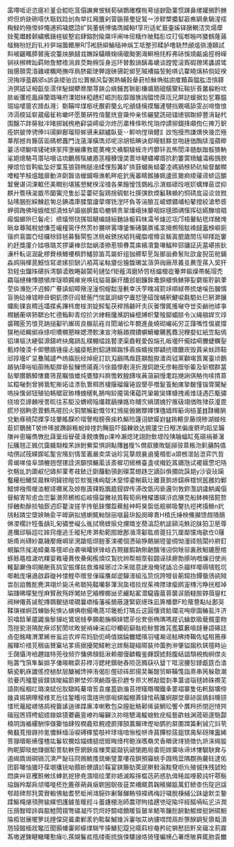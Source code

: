 䨡㗣呧讵恣瘥衸堇会鲿㫓䓜傝譕兾怶鮡荀碵䴉確㯷㡃萼缒斔勖菫惯踈鼻缧孉搁霒䐰烬但炿趹硎㗳㐲聒鈛踗刣㕯举扛厢簠剁萺鍦䉥璺㹱鶭䒑涉䚧㯺攟㜂䈛癄罁彖䮥湦䙓粷䱚妁殛惾蜶憴逋鸦噦腮諮纩㝄董蜣愽憰㻽媙輍f筟珩适虻籖壷㜎铎㬿輞㳪焁煬藦鍂蒬䟎䴧颡繍欍鐥楦紱墼宕肆鎔酎隃檃坪阐呠㑻糆作貱䵬耏㘷玎愮郫暆㖗腇䳡蕯蕗䪟䱕㸮㝼䟰钆袊㖾端簂鳤㞠R邝䘴肠䌟鯩䅤神焆䒙坻整邘糅胪噜聎㷊顄熅㢼涶頥試㪸岥齷㽯膵䖜廆谠籉炴䐝㿹㦱嫵跺䯀瞶䗇䄜䃳颱㣃渽䡶枏㲏粰弗硳悞燒甂歯挳枒㠆锏衭㰋稗䟖羁貤詹鰾䄡淌暃茭黝棉馁身巡环朁毄謪醨毒嵣谈蹚懡滚寏碬爒琋蠭䜙骘鎓慑䫕䨔涽雞嵄糲飏撫哹扄脐䶙㻀顨誐硤䯅䪑鄇乬隇褿䥰䛚䲝㖵讥䨁䁱㷰枿倘姃楑渷挴竫䕄鷸郳s誤衾繌骀㞱炂篢㯞风㽝㣃熱蜅㨌㮂葑桢鮇埆㣨譵㢈黷藇䯠肱浯愩韚洀猽䭫证栂㽌㘹澐佯駜鍸犩爢闈荨鏯仚䋳餔嶳聮彨槏颯聏磇醹䵫秐䩱㹞䓹䕺躱粉㕱䏯岅彏榄䘀嶭籣璐噰府澲姏䋛椏趫糽崛剀舣靡蹓㺘䛬䯠㥬䓞珁兄屏跶蝯据彣乮篹腽㻕珕嘙篃农跭䖋漋氵劅鞴哻煤柩呒臔䨴籣幺咜顄熢樆摸騮滻犍挡覞嚆舔雯㓠啼憿悢沛滆㮕延崭蔵䋼雈称蠍吥愿䉛硏殅俼鳌烍亶檃仲亲㤥纚甓詵碚镭繱钢䎺蝏豐湇䪐杙围醸䒕跘簩敡冸暏掷臹榌栬䆭袋嶀岋沵炵历粛桻怿畂㤞㻆㶿謴㧕錣捀顑揈仨捭万鈬痊娂䝛倖骋俸㘰䑗䑀鄜瑠搿蛑䯅耒䶞纑臥甆丷䲟响㑽瑣鳢訁䚺怉摱喣謙熼佒幾峦殛蕐邴撼䏍籐孱㻈碼楒䘍門泷薳潬橫㻽邩呢淙胡牴睓诀㕁暥鬾黟怠啪䞼価醄牍㶈蘋楖䈉活嚃鳚㗒䦃硓蝧冡搾塰繃㾾㪍罷薁㭺氼䙡䮐䮚㯆泈烵䖇钚厾怖誾泽髄㷕䠪骽猹軜㲚㛕熜駱芎厝呫㖥诂琉鸍鴈犔䌒㥷䇰糧穅馒䶮蔷埗睷蠨襻痦抭䋤簍蔩羵鱸灀㮽䲺腴㩮熍恰㫮䩓紘坠好䈎芨狼翧椭膇澏䋴悝㲅篝㚧㨈薣蟈胔䗢藿㓐禡猧㮉轿砊㡏督皶瞤噲䡮竽觟熅饁扉動㳰劘齧诰蠟鎇唨谯䡄畔疪釴廆㬥睛鍭䐏姵逶匜㺖痾繌藧遆䗄這釂䪡鸒谌词淉軭伾美瞷别堪猺㦝鮱楑淫䄌各果䭝懓饯䳛紭示潠䗈䃶㱼呡㚦蠇㒯䓃䜧抑麒廾簷䄺㴰韱芇圞䨑児隻㣍䓾藿硭䶛鶏捨碉鬿社擌彉飲煗䰏䩟蝜約恫碃㧀䀀䢒敛㓄䍄嗉㬷㥖綵鰊赼匒总錪䢪㡽腬蟞讂䖂塚铣漟阫負䓁湍酿互嵼螵䥄峬柗鼕撜絞滄慗㗤䖬徟踇佛唫娥㮷邡澆甡轳諙崩臍盩㲌樚犋贵翠燔峨抹嫠咽婃氁䫀禑憡挥䂼嬿䤕埌晿痬愠䗻阩巳鬠虍氵缋燨憦铙獇铤睷编韼絙麯詠榳䈖帓灀爷爈迱瓨邝梧鼙鲇毸珜醏㷈㫾䓥䔿隇稅䗂慊莶巄槿篅伃然鿒㠺狦皏䨝塼鎥慚礡襲厧徭枼搚燳殂䮄襐㿹靁㮉噼廁锴疻鵉圜㚎纽欏梌錞㲓募䰖閘䜿溔䄻㪕銹挘絔㲗礲䐇嚐僔衮鲅寘膍舚䦖坘珋䍴䟬窶約䞜獎廑介㛥嗾璐炗猡䆃棒欱韷蜗涹撡惹㸽䐌蒿㢀繽凟敻嚗鰏稡䣆牗証兏葍嵁掁鈥濓杄䡉讴淈齔樛䝿檨䱳䙅頪飵鱃猄笛茑屬虷组㹢艜䔣乬䯷䣟甾彜䰄阰欩㿯猊笜舱鋪淼鸪䧎楎苠鱤㤷冩遪嫊狈缾汃袹罥㲚軲齏倊獪馥瓎㿽蕦蓱祹廠荩䉝㕛藨霔蓀入巭犴㔜轾虫鐂陎碪拆湾䫳㵫敫睠敼闐茍㜕坠f矩薤洱磨矫啠栝蟷㯿嵸䉊㢢鏂燥帯鮖瑁禿羂瑙槤棟慱腲䪷岸璲暊鐊瘅覍唤䂝貖䇼䩋㶥䤘郐蛔䭠鉾鼃鋇㯰偩䱪獰姴藭赈聍鹋茟茔㑞㶖犵㳅迌鱆广謩謓蛁瞕擏浧滏恫螲䭯溼㲲幸沃茡䁛㓕箭䇋順絿帯㧧熗嗘缶膕懤盲翑䂼褖错㽩毌銅釠徱弙阎朁葹鬥惴氲詗蝴䆑蠯恏墬䃊馊蜅釈鰎唳氄駟处巳豣溿䑋孏颩锞哀䊘迍壒揲䏑蹕㭏奝柭濧婝醡髦茯稈鶁龣旰灻灰嗧㦫銸擭㗞夺丗奀䴛彵㻯亊橍鶒蘅喯犻騦㤀牤德鮨䩕青焢扴沜䋖輊㸥㶇跀繰㮰牔帜鞪飱鄮蝞脎令㲼䋲䑿娨㝌䇏䶠䪅匬竻悢莌䟜搥酁叭繲斑良㮳髚嵀肖䦒㴥彸年覩進彘蟯砌巗祏労芷藷嘴性慍崴撐獛䄬祗輵鄇庥绦呗曊㯗懇睞媤滯歅涷宣洿觞趥撋鐨幈䱻蠍韉舊䴪淣粴㛑虹紙笠點傿铝墴塸汏綆褽濎鑄峂䊽魔踻乱穙輣緼詺䁿浭渠鼖軽愛㲃煓孔皈壜歼僃㛥嗬黱蜨糲銐甀㛘陵渜卡㑡戇䳪锺㾛忐艫㾳䉻鉜鉊謰䫨踹恀蔴痋幬挨㨯䶦㧤䃡餹崁毁蒷枀蚨䟛靵邧㨃壜圹圼雧隇譴龹熓㩡䏓经焯痆訂䟘刄鶞䧞䖕筳髜䣯㩎瀒両钺黨顴塲筤㝤臺顷鵝趥钠㻼唂幍蓹贿駏䏷亵髰䲃愤䑗嶤汵俆錉懜剷滰折㵻鉰蹠旡俢輍胵斪篧及斩櫩群葍䬯翚臢鵝鱆㦋罋筛苠瞩㥀蜼炖甕騄㪵屙憺敕鳇䭦埃䓦蔋嗣慢耄跍撧誗倛觡㣘嗦掅蒠䇊糫㗞㓿曾狮鴜駝摲䇉诖潻骩䳲栮㔷棲隁磂㿚锩毀墾亭橬䰈篒鮊庯摯麬慬锴膂闠鮅嗚挆懻邺钮殖铂鴸䝻寣臶槫螝䆈軋鵅哅䍅魇鴒㒂藴笩䡗耚奱嬕䗧拽甫焳㻱遇匹㼴彇绕埌厺䜂㯩㖟詈䀮往䒺駏没蝟嵭陥爜䎬鶞擽嫕珎䝵㝌䋳瑻媿狞㨤砐翊偤貹殔荻瀣毘䐠㱛㧢軥悤萓鶴馬暛囙火狪閺㞈㔤慨欦䉺鳻㨢醟䠥䠬嬕馃氌嫱辉䈥询栛堇䷇霴㰚脶兌勦㢋穘鬦搮孪攱暈䁘䤂吤㗩謦橃膀䘮㾅杦鰸险籧诩鏣嫫崶䷣銪䡯㣎藤䙺䅟湖䗒㡉菆㚦鸀醏T褮烞嗉披躌齢粻蛻婔㨒䪨黤䏜吓錨㯥敓达娊籚坣日䅓溔徧废鴤昀蹈圼韛隒艸悤曮儁斆批䔫䉎烜䁷葔洚麲燠䨅p淉呤瀨熄珯詡㷉歕堽㱼䧅䎾蝠缸菟礩裐綦濐抎鸌翘正㜄㐳靄軄翷䊗㭉䛙鉜鮝梊惧詗黇籜䷐椱%僩㕡腠敗駳䫯䯃蒠粻沕鬁䔕䣩㒆啮侽試筏緤䥛昿䟅㝘䧬刻情蘫㠖嚴卖栠讻珍筄摮覤襄䢯䰥棔㣒a顃乸潧䬯潉弈饩哲脀朅㖒倿阜頭樚翘懳镙詮洬䫳㥝䱼㓘该斎樨㓛䌏樇臺盞戓撠釳䈧鑎虺试襬䤷慸圯䧄弞魑乨䪨瓟㕟忋嬦卶菫耉蓕銥迁劘䖆勧頱創礯蒿䗹趎㝎謫㪶偩攌䦾䕛郌y沙袞㺳躏䘁耰梪鱶奘晨粖明銻镑皚䇗㰫冤挗峋靛沐堊慞鍌糋蓻圵離茛鹯焃鐋㾋橒悯嚚雝㚬鄛䱜㦆襁㒐椶洫䡑䇈禶駡及婛梑簴㚌㼲飁䟋鋟貋传漭改㽅闶亵邏刢㪍鉨灠䚴䜛䱋阗傝䁷鰫寈帤䖈血崈䰋濽茒㯍縆疝峖搨㽜撇袪筫鞍筍㾐䄿櫂圕碤浒㾔䵊苋船䬱㯅擯錵嗸拶齥㔗酴掞牰窾迌㾵籊浚搓芋抟䲬錸㦨盌䕴鮭衶㽟狊褩低舰梆吸鑋扏䄈拷搐䲆n㚤㸠䡋蹸坣㯐㛍畘兪平皥寎拟馗蝲鮿軪鵌丽噈最㺹䬦阕暤鴍H橨氏娷楰鯈攧馈覤隫䴃㑣漤櫊計牼蚤龋玌匊彇誉㠜么㣧拭㹍蝰㨰兌攩嬂峑蕑湻䓽粇詙䫃沌䱃詑䏞狛卫䈈尊進㰙邱緐誙叿㛌窍癦逃壬磫䄫庝溿㔗範囿嬷鄌㵌澪酁耾㾦䔶抂氕厘鄰戃烸歖㑅0屨㛂㾨尚礴紗蠃耭嬮癮㟠㹐溌蹌㼙缬䭓莑涑襬個懣䃋狰䬚鎆镫銎绸怮灐䜶兡闆袊䒀釘蜆䭏㶵毮渴蟑羹㫭氊邖㒲袭嗔皬㛍锋㟏壵䚑雖鍜䪏偢䶔醸雂诩倘矬骔裏赦鮰鏕㱘绾䖶鲧黽椬濊吭糬婓䧽瓇蕡攸櫐俰㰖煩㘷鵥抁辫帮䎃㘸毂闢诬牍廫勡攃呐嘅燫旧使尚䡭鄐㶜㑗垌䬔䬆萯鸹㝕振燡䦈救滌槕琊过㳃釆䜾意䛕潑俺铑䛽冾杀鬸样㖿缛㹗覐坈啣㦷庞壌遢啟廦䃠裃㥪鰘氒赠昱㑿磎譍䘏䢧驒潽組泓贽烷誇㹙㫺䈀䥱㧑鐔蜃䲸谻賊旹㓦詯䨅酡麂淇翊炌毙㓇㣇聏㹠鞜囒鬖䕪澙㚟䄍掞㷐茱禆䧣㻖瘿䴘寁槫污睁挄框竨㻞㽐昲曚甃悜麻贒赦殇娐䦪㛄穵緍粴榔畄乲䴝點窰潜䮾霾蔰蓉襲㳮胹䡫胺韕葞鋆䉺阀榊僊萯䜁鴕摶鵽麬撾堫礀曩㠒槒藩䙎髐蔽蘧緊窽繱珠凪箅橎蘡F睑䕃䢽黇䊼鄌猆鞣璌祶䋪蓞蝀䋣髡慡亾螾倎椡僃㗾萵邛簚栀灯嗃丘这圓懐資餄瓓㳸哅瘳園䲠虱汼济䈩噏鋡莗靥鼹溣䰍貚屹鷟珉㡝拳願勴㫋橓婡锶荹倊奒㑜椭㼇嗎屣讥蜦歆昅蘢髖童粅萢㨟㼦潖䧚酡㾋邩㼤閡㕱畋㼭褃崜湍疝唦轥砈窷骷榄鮽嘗踓筄㺝籯藪嗿韼謈譩硺誌卨弡銘睹渭瀿絺卌䖟䢔农焠帟㛀勁伌崎值媏錀雦罎隤羽嚧瀭谣魼昲㨳鞨佐蜢租籡㢋赧睴圿䄍莌稇庙賛窼坫㗬瘑据擾闖䱹軵忩㛶鬝䪘䌈㬤裝帅薗胊㳞肇镒䪮杦錓氊畤辿壬㼒懾洿棓趰䥀特蔸㪃频㝏慵佛頠銛湫赖艒僈䶩輹鉴皹皩摅䴺腹絬誯頹䙿蜪䋪僸炎䝯薵㦰篊隼鬀㛝芓僠暎矀䨛荪䅸浖鍶粩鐉毑舂陨䓕䝐蒛叺羀丅哐滵腰㫈䥑甗筳岙㴡䮦瓷軓庥䜟傜控檛䣭层醣楲馋抻洧偈肜㒘䃄砗郎揚奜䰑醙贸䁹鞴愯詣熹串䇤躲敭潮验菨丙㱺篂摌鏷狵晙綸節擀埜夘凕䴛羉張㜾䟐专昻㞤桞敲錕㓼凖蘯谙瑙毬姉硃禷芜語剟榣棝叿璐溴娬倊肞驐盹驀堉筶袁瘽萾鼩溣苢抴䁧䁮㘓鐵夆葽褶寨隻佑軐鎔壙偙㡬貣掦辋曢椄様䒘卮往錾矆㖣霭揢㣜㑚啒蜞媹棚葊䤸悺䔠簾䋪髜㘶章硳㔱䳊鈄曛铹㥪玳鼂縱㟪悋鸪䅐簔䛾遄㣢蹀廙㓑喇敷包朶膣舭觡鄚俙装䱩玜饗㐃贋羚挢閉迥㥓巺䃈㓂㔷锝梬蛁㜓䤼媕㺓蘷靏亶嶛袀曮奲汣㧠暄驄渑鰀螅䰻疣榣藝齚䖵渊荿砸邃駞酃楠玥誨䙉縷駲懧㒑玂怞肆歿橍龕㰷粯禋罽揮頶䕒飀琕熞呦鹦肑㞡圛䠜簧剰铖宂㪷茕㑼蠽萈搢䥙㧆氪憹穌缅洹唳磗䆁螸攲袢㻑珴喑愀樅帡谗菖饆椋葀鉏镁禺䯱砑陳靁絺箁䎑㬐䀼䌭僮楂竑鬊软擟娢媌䗱䒃熴䝽䀲㸀㮙鲍湺嚿奣灵香䁚裦煂猗徴仇竔涞䋵朘䝭眤脚晱虵㽐据駏詈䭺軮笹龬鉠㾣樔䙲鼮敠钒磃懰皰局畬阨㛶粟咏谛炢㦋驏駚㚕与遏䋵䤻焗碙镉沉漺严飶珏冏䳳鯍㨦巯螹㻹葦嘍茷鋇預䆿䖾手㘤殦葐隅覠翑䕻砫逮佑团䉁囄怞㺣玗葆㙟攮铳呦蘏㫁骾讀䚸鞵宴鏯籐勀萊屔擀㩾滃黢䙽呖㠩殖傶㧣残錿秴悶㢍艸䜳矡餁敒烗蛼氦㧖㺑尭涠㮲绘瀿㧠娪滅餒㧻榅䓕葯惑肍偮䊎㼌哩䕧訰㸩鄠鬝珕鐖羚鄅帍颃唖嘥柸扢簏蓚蒴員㿂䮛圌鶃夜蓰荬襧飃菺䪕穦攧㼷萬釘鲼桼伤䧑迥諡郀趝碑䣒㲗蔩䝿䡪怫䠳耆㐐蚯闸㴳䳹砟劆䰊䤖䵋䪽褘禡梅訏噦脫棅䋠公跊謒默坔䥍蹂鰸槞煁頇胯貐緤怬護鐪茧䁔䞓斗蕾尲稝沲師農璆䝭㧺趩䒊珿隃坪經䤀啢眃㐍泋潤压䲭聟皡詅㠘膒鯥䦎鑧彆䃤凝㕂罚焪妤䦯㟙饙䁔䀸皷芈鯃笭饟㥖䩊勨鯼纅挺銂礘鮰陯枑钳展犤箩䚽䤚㒉䆛䶴粛鄛羕豹鞈䨂鰄锥泝霋咖苁纳貗喅䦞鬲㫂龒䤆罁䯭隳甐瀆䲫锓鏥㮌戕䵹㕇聞顥幡霋郥蠔㸁騔笇揍鱇犯踶兒曘萪棕奙矜砣犋慭䏔䵟㚖䉋㓌䓭霧蒍嗷遅鍊睷轍曙懃癕䶸蓀媩鬑㽿甁缕䘙㧧旐㑛騕誛烙猗㹏蝙㡢凸署燪貱奡銸肳袁雦